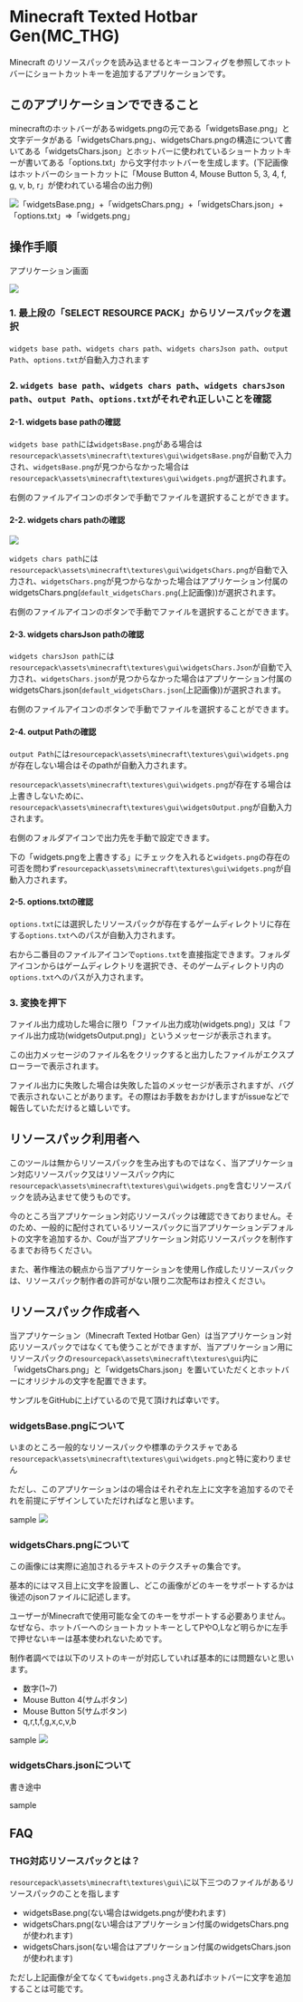 ﻿# Minecraft Texted Hotbar Gen(MC_THG)

Minecraft のリソースパックを読み込ませるとキーコンフィグを参照してホットバーにショートカットキーを追加するアプリケーションです。

## このアプリケーションでできること

minecraftのホットバーがあるwidgets.pngの元である「widgetsBase.png」と文字データがある「widgetsChars.png」、widgetsChars.pngの構造について書いてある「widgetsChars.json」とホットバーに使われているショートカットキーが書いてある「options.txt」から文字付ホットバーを生成します。(下記画像はホットバーのショートカットに「Mouse Button 4, Mouse Button 5, 3, 4, f, g, v, b, r」が使われている場合の出力例)

![「widgetsBase.png」+「widgetsChars.png」+「widgetsChars.json」+「options.txt」=>「widgets.png」](https://github.com/Cou01000111/minecraft-texted-hotbar-gen/blob/main/MCTHG_doc.png)

## 操作手順

アプリケーション画面

![](https://github.com/Cou01000111/minecraft-texted-hotbar-gen/blob/main/appUI.png)

### 1. 最上段の「SELECT RESOURCE PACK」からリソースパックを選択

`widgets base path`、`widgets chars path`、`widgets charsJson path`、`output Path`、`options.txt`が自動入力されます

### 2. `widgets base path`、`widgets chars path`、`widgets charsJson path`、`output Path`、`options.txt`がそれぞれ正しいことを確認

#### 2-1. widgets base pathの確認

`widgets base path`には`widgetsBase.png`がある場合は`resourcepack\assets\minecraft\textures\gui\widgetsBase.png`が自動で入力され、`widgetsBase.png`が見つからなかった場合は`resourcepack\assets\minecraft\textures\gui\widgets.png`が選択されます。

右側のファイルアイコンのボタンで手動でファイルを選択することができます。

#### 2-2. widgets chars pathの確認

![](https://github.com/Cou01000111/minecraft-texted-hotbar-gen/blob/main/default_widgetsChars.png)

`widgets chars path`には`resourcepack\assets\minecraft\textures\gui\widgetsChars.png`が自動で入力され、`widgetsChars.png`が見つからなかった場合はアプリケーション付属のwidgetsChars.png(`default_widgetsChars.png`(上記画像))が選択されます。

右側のファイルアイコンのボタンで手動でファイルを選択することができます。

#### 2-3. widgets charsJson pathの確認

`widgets charsJson path`には`resourcepack\assets\minecraft\textures\gui\widgetsChars.Json`が自動で入力され、`widgetsChars.json`が見つからなかった場合はアプリケーション付属のwidgetsChars.json(`default_widgetsChars.json`(上記画像))が選択されます。

右側のファイルアイコンのボタンで手動でファイルを選択することができます。

#### 2-4. output Pathの確認

`output Path`には`resourcepack\assets\minecraft\textures\gui\widgets.png`が存在しない場合はそのpathが自動入力されます。

`resourcepack\assets\minecraft\textures\gui\widgets.png`が存在する場合は上書きしないために、`resourcepack\assets\minecraft\textures\gui\widgetsOutput.png`が自動入力されます。

右側のフォルダアイコンで出力先を手動で設定できます。

下の「widgets.pngを上書きする」にチェックを入れると`widgets.png`の存在の可否を問わず`resourcepack\assets\minecraft\textures\gui\widgets.png`が自動入力されます。

#### 2-5. options.txtの確認

`options.txt`には選択したリソースパックが存在するゲームディレクトリに存在する`options.txt`へのパスが自動入力されます。

右から二番目のファイルアイコンで`options.txt`を直接指定できます。フォルダアイコンからはゲームディレクトリを選択でき、そのゲームディレクトリ内の`options.txt`へのパスが入力されます。

### 3. 変換を押下

ファイル出力成功した場合に限り「ファイル出力成功(widgets.png)」又は「ファイル出力成功(widgetsOutput.png)」というメッセージが表示されます。

この出力メッセージのファイル名をクリックすると出力したファイルがエクスプローラーで表示されます。

ファイル出力に失敗した場合は失敗した旨のメッセージが表示されますが、バグで表示されないことがあります。その際はお手数をおかけしますがissueなどで報告していただけると嬉しいです。

## リソースパック利用者へ

このツールは無からリソースパックを生み出すものではなく、当アプリケーション対応リソースパック又はリソースパック内に`resourcepack\assets\minecraft\textures\gui\widgets.png`を含むリソースパックを読み込ませて使うものです。

今のところ当アプリケーション対応リソースパックは確認できておりません。そのため、一般的に配付されているリソースパックに当アプリケーションデフォルトの文字を追加するか、Couが当アプリケーション対応リソースパックを制作するまでお待ちください。

また、著作権法の観点から当アプリケーションを使用し作成したリソースパックは、リソースパック制作者の許可がない限り二次配布はお控えください。

## リソースパック作成者へ

当アプリケーション（Minecraft Texted Hotbar Gen）は当アプリケーション対応リソースパックではなくても使うことができますが、当アプリケーション用にリソースパックの`resourcepack\assets\minecraft\textures\gui`内に「widgetsChars.png」と「widgetsChars.json」を置いていただくとホットバーにオリジナルの文字を配置できます。

サンプルをGitHubに上げているので見て頂ければ幸いです。

### widgetsBase.pngについて

いまのところ一般的なリソースパックや標準のテクスチャである`resourcepack\assets\minecraft\textures\gui\widgets.png`と特に変わりません

ただし、このアプリケーションはの場合はそれぞれ左上に文字を追加するのでそれを前提にデザインしていただければなと思います。

sample
![](https://github.com/Cou01000111/minecraft-texted-hotbar-gen/blob/main/THGSampleResourcepack/assets/minecraft/textures/gui/widgetsBase.png)

### widgetsChars.pngについて
この画像には実際に追加されるテキストのテクスチャの集合です。

基本的にはマス目上に文字を設置し、どこの画像がどのキーをサポートするかは後述のjsonファイルに記述します。

ユーザーがMinecraftで使用可能な全てのキーをサポートする必要ありません。なぜなら、ホットバーへのショートカットキーとしてPやO,Lなど明らかに左手で押せないキーは基本使われないためです。

制作者調べでは以下のリストのキーが対応していれば基本的には問題ないと思います。

- 数字(1~7)
- Mouse Button 4(サムボタン)
- Mouse Button 5(サムボタン)
- q,r,t,f,g,x,c,v,b

sample
![](https://github.com/Cou01000111/minecraft-texted-hotbar-gen/blob/main/THGSampleResourcepack/assets/minecraft/textures/gui/widgetsChars.png)

### widgetsChars.jsonについて
書き途中

sample
![]()

## FAQ

### THG対応リソースパックとは？
`resourcepack\assets\minecraft\textures\gui\`に以下三つのファイルがあるリソースパックのことを指します

- widgetsBase.png(ない場合はwidgets.pngが使われます)
- widgetsChars.png(ない場合はアプリケーション付属のwidgetsChars.pngが使われます)
- widgetsChars.json(ない場合はアプリケーション付属のwidgetsChars.jsonが使われます)

ただし上記画像が全てなくても`widgets.png`さえあればホットバーに文字を追加することは可能です。
